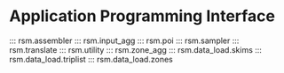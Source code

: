 # Application Programming Interface

::: rsm.assembler
::: rsm.input_agg
::: rsm.poi
::: rsm.sampler
::: rsm.translate
::: rsm.utility
::: rsm.zone_agg
::: rsm.data_load.skims
::: rsm.data_load.triplist
::: rsm.data_load.zones

